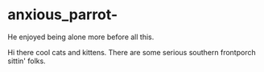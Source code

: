 # anxious_parrot-

He enjoyed being alone more before all this. 

Hi there cool cats and kittens. There are some serious southern frontporch sittin' folks. 
